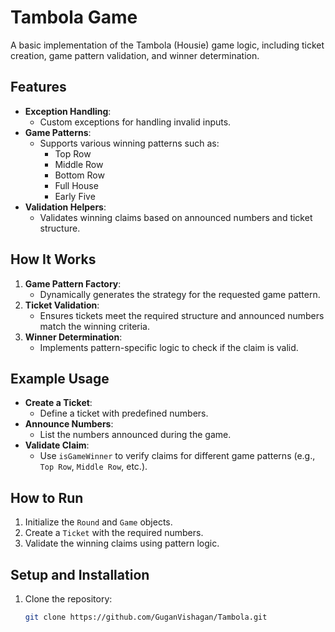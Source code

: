# Tambola Game

A basic implementation of the Tambola (Housie) game logic, including ticket creation, 
game pattern validation, and winner determination.

## Features
- **Exception Handling**:
    - Custom exceptions for handling invalid inputs.
- **Game Patterns**:
    - Supports various winning patterns such as:
        - Top Row
        - Middle Row
        - Bottom Row
        - Full House
        - Early Five
- **Validation Helpers**:
    - Validates winning claims based on announced numbers and ticket structure.

## How It Works

1. **Game Pattern Factory**:
    - Dynamically generates the strategy for the requested game pattern.
2. **Ticket Validation**:
    - Ensures tickets meet the required structure and announced numbers match the winning criteria.
3. **Winner Determination**:
    - Implements pattern-specific logic to check if the claim is valid.

## Example Usage

- **Create a Ticket**:
    - Define a ticket with predefined numbers.
- **Announce Numbers**:
    - List the numbers announced during the game.
- **Validate Claim**:
    - Use `isGameWinner` to verify claims for different game patterns (e.g., `Top Row`, `Middle Row`, etc.).

## How to Run

1. Initialize the `Round` and `Game` objects.
2. Create a `Ticket` with the required numbers.
3. Validate the winning claims using pattern logic.

## Setup and Installation
1. Clone the repository:
   ```bash
   git clone https://github.com/GuganVishagan/Tambola.git
